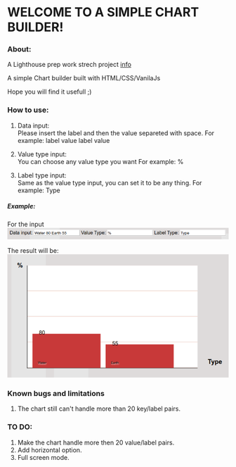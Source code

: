 # WELCOME TO A SIMPLE CHART BUILDER!
### About:
  A Lighthouse prep work strech project [info](https://web.compass.lighthouselabs.ca/activities/717)

  A simple Chart builder built with HTML/CSS/VanilaJs

  Hope you will find it usefull ;)

### How to use: 

1. Data input:  
Please insert the label and then the value separeted with space.
For example: label value label value

2. Value type input:  
You can choose any value type you want
For example: % 

3. Label type input:  
Same as the value type input, you can set it to be any thing.
For example: Type 

##### Example:
 For the input  
![data example][dataExample]

 The result will be:  
![chartExample][chartExample]

[dataExample]: ./img/DataExample.png
[chartExample]: ./img/ChartExample.png

### Known bugs and limitations

1. The chart still can't handle more than 20 key/label pairs.

### TO DO:

1. Make the chart handle more then 20 value/label pairs.
2. Add horizontal option.
3. Full screen mode.